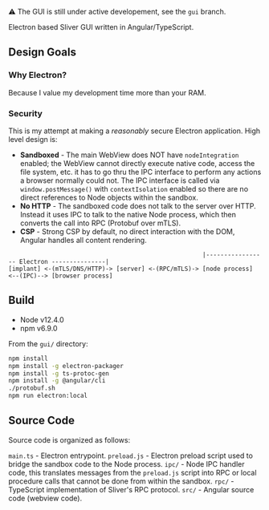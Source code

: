 ⚠️ The GUI is still under active developement, see the `gui` branch.

Electron based Sliver GUI written in Angular/TypeScript.

## Design Goals

### Why Electron?

Because I value my development time more than your RAM.

### Security

This is my attempt at making a _reasonably_ secure Electron application. High level design is:

* __Sandboxed__ - The main WebView does NOT have `nodeIntegration` enabled; the WebView cannot directly execute native code, access the file system, etc. it has to go thru the IPC interface to perform any actions a browser normally could not. The IPC interface is called via `window.postMessage()` with `contextIsolation` enabled so there are no direct references to Node objects within the sandbox.
* __No HTTP__ - The sandboxed code does not talk to the server over HTTP. Instead it uses IPC to talk to the native Node process, which then converts the call into RPC (Protobuf over mTLS).
* __CSP__ - Strong CSP by default, no direct interaction with the DOM, Angular handles all content rendering.

```
                                                      |----------------- Electron ---------------|
[implant] <-(mTLS/DNS/HTTP)-> [server] <-(RPC/mTLS)-> [node process] <--(IPC)--> [browser process]
```

## Build

* Node v12.4.0
* npm v6.9.0

From the `gui/` directory:

```bash
npm install
npm install -g electron-packager
npm install -g ts-protoc-gen
npm install -g @angular/cli
./protobuf.sh
npm run electron:local
```

## Source Code

Source code is organized as follows:

`main.ts` - Electron entrypoint.
`preload.js` - Electron preload script used to bridge the sandbox code to the Node process.
`ipc/` - Node IPC handler code, this translates messages from the `preload.js` script into RPC or local procedure calls that cannot be done from within the sandbox.
`rpc/` - TypeScript implementation of Sliver's RPC protocol.
`src/` - Angular source code (webview code).
